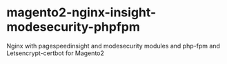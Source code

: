 # magento2-nginx-insight-modesecurity-phpfpm
Nginx with pagespeedinsight and modesecurity modules and php-fpm and Letsencrypt-certbot for Magento2

